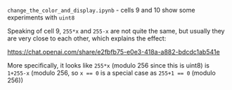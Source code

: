 `change_the_color_and_display.ipynb` - cells 9 and 10 show some experiments with `uint8`

Speaking of cell 9, `255*x` and `255-x` are not quite the same, but usually they are very close to each other, which explains the effect:

https://chat.openai.com/share/e2fbfb75-e0e3-418a-a882-bdcdc1ab541e

More specifically, it looks like `255*x` (modulo 256 since this is uint8) is `1+255-x` (modulo 256, so `x == 0` is a special case as `255+1 == 0` (modulo 256))
